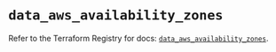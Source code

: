 # `data_aws_availability_zones`

Refer to the Terraform Registry for docs: [`data_aws_availability_zones`](https://registry.terraform.io/providers/hashicorp/aws/6.6.0/docs/data-sources/availability_zones).
